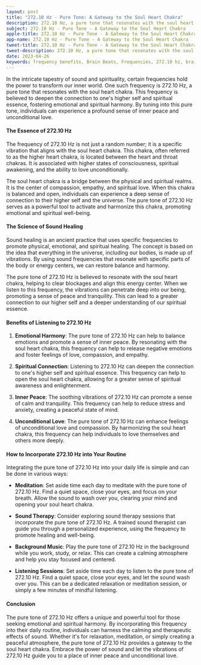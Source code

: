 ```yaml
---
layout: post
title: "272.10 Hz - Pure Tone: A Gateway to the Soul Heart Chakra"
description: 272.10 Hz, a pure tone that resonates with the soul heart chakra. This frequency is believed to deepen the connection to one's higher self and spiritual essence, fostering emotional and spiritual harmony. 
subject: 272.10 Hz - Pure Tone - A Gateway to the Soul Heart Chakra
apple-title: 272.10 Hz - Pure Tone - A Gateway to the Soul Heart Chakra
app-name: 272.10 Hz - Pure Tone - A Gateway to the Soul Heart Chakra
tweet-title: 272.10 Hz - Pure Tone - A Gateway to the Soul Heart Chakra
tweet-description: 272.10 Hz, a pure tone that resonates with the soul heart chakra. This frequency is believed to deepen the connection to one's higher self and spiritual essence, fostering emotional and spiritual harmony.
date: 2023-04-26
keywords: frequency benefits, Brain Beats, Frequencies, 272.10 hz, brainwave entrainment, sound therapy, soul heart chakra, meditation, healing, pure tones
---
```


In the intricate tapestry of sound and spirituality, certain frequencies hold the power to transform our inner world. One such frequency is 272.10 Hz, a pure tone that resonates with the soul heart chakra. This frequency is believed to deepen the connection to one's higher self and spiritual essence, fostering emotional and spiritual harmony. By tuning into this pure tone, individuals can experience a profound sense of inner peace and unconditional love.

#### The Essence of 272.10 Hz

The frequency of 272.10 Hz is not just a random number; it is a specific vibration that aligns with the soul heart chakra. This chakra, often referred to as the higher heart chakra, is located between the heart and throat chakras. It is associated with higher states of consciousness, spiritual awakening, and the ability to love unconditionally.

The soul heart chakra is a bridge between the physical and spiritual realms. It is the center of compassion, empathy, and spiritual love. When this chakra is balanced and open, individuals can experience a deep sense of connection to their higher self and the universe. The pure tone of 272.10 Hz serves as a powerful tool to activate and harmonize this chakra, promoting emotional and spiritual well-being.

#### The Science of Sound Healing

Sound healing is an ancient practice that uses specific frequencies to promote physical, emotional, and spiritual healing. The concept is based on the idea that everything in the universe, including our bodies, is made up of vibrations. By using sound frequencies that resonate with specific parts of the body or energy centers, we can restore balance and harmony.

The pure tone of 272.10 Hz is believed to resonate with the soul heart chakra, helping to clear blockages and align this energy center. When we listen to this frequency, the vibrations can penetrate deep into our being, promoting a sense of peace and tranquility. This can lead to a greater connection to our higher self and a deeper understanding of our spiritual essence.

#### Benefits of Listening to 272.10 Hz

1. **Emotional Harmony**: The pure tone of 272.10 Hz can help to balance emotions and promote a sense of inner peace. By resonating with the soul heart chakra, this frequency can help to release negative emotions and foster feelings of love, compassion, and empathy.

2. **Spiritual Connection**: Listening to 272.10 Hz can deepen the connection to one's higher self and spiritual essence. This frequency can help to open the soul heart chakra, allowing for a greater sense of spiritual awareness and enlightenment.

3. **Inner Peace**: The soothing vibrations of 272.10 Hz can promote a sense of calm and tranquility. This frequency can help to reduce stress and anxiety, creating a peaceful state of mind.

4. **Unconditional Love**: The pure tone of 272.10 Hz can enhance feelings of unconditional love and compassion. By harmonizing the soul heart chakra, this frequency can help individuals to love themselves and others more deeply.

#### How to Incorporate 272.10 Hz into Your Routine

Integrating the pure tone of 272.10 Hz into your daily life is simple and can be done in various ways:

- **Meditation**: Set aside time each day to meditate with the pure tone of 272.10 Hz. Find a quiet space, close your eyes, and focus on your breath. Allow the sound to wash over you, clearing your mind and opening your soul heart chakra.

- **Sound Therapy**: Consider exploring sound therapy sessions that incorporate the pure tone of 272.10 Hz. A trained sound therapist can guide you through a personalized experience, using the frequency to promote healing and well-being.

- **Background Music**: Play the pure tone of 272.10 Hz in the background while you work, study, or relax. This can create a calming atmosphere and help you stay focused and centered.

- **Listening Sessions**: Set aside time each day to listen to the pure tone of 272.10 Hz. Find a quiet space, close your eyes, and let the sound wash over you. This can be a dedicated relaxation or meditation session, or simply a few minutes of mindful listening.

#### Conclusion

The pure tone of 272.10 Hz offers a unique and powerful tool for those seeking emotional and spiritual harmony. By incorporating this frequency into their daily routine, individuals can harness the calming and therapeutic effects of sound. Whether it's for relaxation, meditation, or simply creating a peaceful atmosphere, the pure tone of 272.10 Hz provides a gateway to the soul heart chakra. Embrace the power of sound and let the vibrations of 272.10 Hz guide you to a place of inner peace and unconditional love.